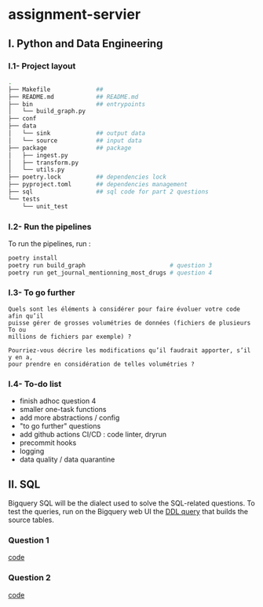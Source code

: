 # assignment-servier

## I. Python and Data Engineering

### I.1- Project layout

```bash
.
├── Makefile             ##  
├── README.md            ## README.md
├── bin                  ## entrypoints
│   └── build_graph.py
├── conf
├── data
│   └── sink             ## output data
│   └── source           ## input data
├── package              ## package
│   ├── ingest.py
│   ├── transform.py
│   └── utils.py
├── poetry.lock          ## dependencies lock
├── pyproject.toml       ## dependencies management
├── sql                  ## sql code for part 2 questions  
└── tests
    └── unit_test
```

### I.2- Run the pipelines

To run the pipelines, run :

```bash
poetry install
poetry run build_graph                        # question 3
poetry run get_journal_mentionning_most_drugs # question 4
```

### I.3- To go further

```text
Quels sont les éléments à considérer pour faire évoluer votre code afin qu’il 
puisse gérer de grosses volumétries de données (fichiers de plusieurs To ou
millions de fichiers par exemple) ?
```

```text
Pourriez-vous décrire les modifications qu’il faudrait apporter, s’il y en a, 
pour prendre en considération de telles volumétries ?
```

### I.4- To-do list

- finish adhoc question 4
- smaller one-task functions
- add more abstractions / config
- "to go further" questions
- add github actions CI/CD : code linter, dryrun
- precommit hooks
- logging
- data quality / data quarantine

## II. SQL

Bigquery SQL will be the dialect used to solve the SQL-related questions.
To test the queries, run on the Bigquery web UI the [DDL query](sql/init.sql) that builds the source tables.

### Question 1

[code](sql/q1.sql)

### Question 2

[code](sql/q2.sql)
